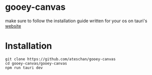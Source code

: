 # gooey-canvas
make sure to follow the installation guide written for your os on tauri's [website](https://tauri.app/v1/guides/getting-started/prerequisites)

# Installation
```
git clone https://github.com/ateschan/gooey-canvas 
cd gooey-canvas/gooey-canvas
npm run tauri dev
```
